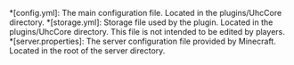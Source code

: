 *[config.yml]: The main configuration file. Located in the plugins/UhcCore directory.
*[storage.yml]: Storage file used by the plugin. Located in the plugins/UhcCore directory. This file is not intended to be edited by players.
*[server.properties]: The server configuration file provided by Minecraft. Located in the root of the server directory.
